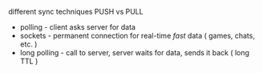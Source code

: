 different sync techniques
PUSH vs PULL

- polling - client asks server for data
- sockets - permanent connection for real-time _fast_ data ( games, chats, etc. )
- long polling - call to server, server waits for data, sends it back ( long TTL )

